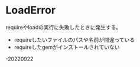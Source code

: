 # LoadError  
requireやloadの実行に失敗したときに発生する。
* requireしたいファイルのパスや名前が間違っている
* requireしたgemがインストールされていない  

-20220922